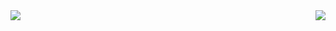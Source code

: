 <img src="https://github-readme-stats.vercel.app/api?username=Graeme22&show_icons=true&count_private=true&hide_border=true&include_all_commits=true" align="left"/>
<img src="https://github-readme-stats.vercel.app/api/top-langs?username=Graeme22&langs_count=8&hide=Jupyter%20Notebook,Vim%20script&layout=compact" align="right"/>
